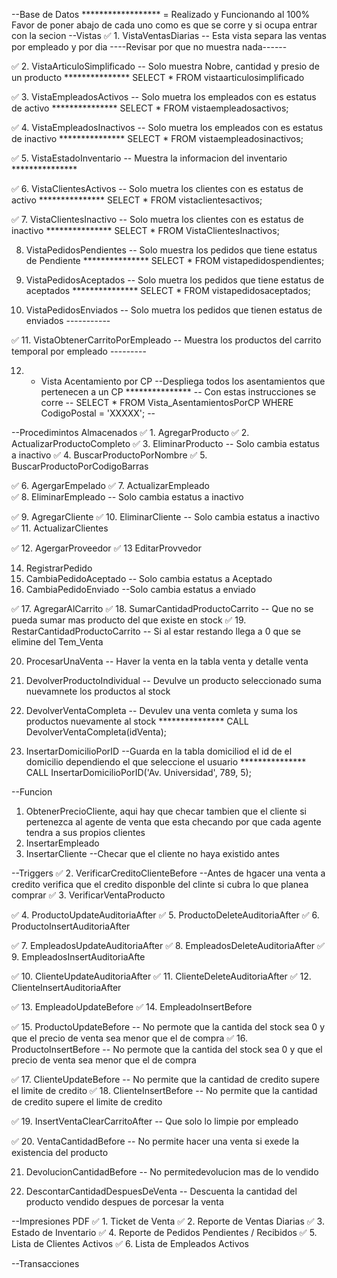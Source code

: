 --Base de Datos
 ****************** = Realizado y Funcionando al 100% 
Favor de poner abajo de cada uno como es que se corre y si ocupa entrar con la secion
--Vistas
✅️ 1. VistaVentasDiarias -- Esta vista separa las ventas por empleado y por dia ----Revisar por que no muestra nada------

✅️ 2. VistaArticuloSimplificado -- Solo muestra Nobre, cantidad y presio de un producto ***************
SELECT * FROM vistaarticulosimplificado

✅️ 3. VistaEmpleadosActivos -- Solo muetra los empleados con es estatus de activo ***************
SELECT * FROM vistaempleadosactivos;

✅️ 4. VistaEmpleadosInactivos -- Solo muetra los empleados con es estatus de inactivo ***************
SELECT * FROM vistaempleadosinactivos;

✅️ 5. VistaEstadoInventario -- Muestra la informacion del inventario ***************

✅️ 6. VistaClientesActivos -- Solo muetra los clientes con es estatus de activo ***************
SELECT * FROM vistaclientesactivos;

✅️ 7. VistaClientesInactivo -- Solo muetra los clientes con es estatus de inactivo ***************
SELECT * FROM VistaClientesInactivos;



8. VistaPedidosPendientes -- Solo muestra los pedidos que tiene estatus de Pendiente ***************
SELECT * FROM vistapedidospendientes;


9. VistaPedidosAceptados -- Solo muetra los pedidos que tiene estatus de aceptados ***************
SELECT * FROM vistapedidosaceptados;

10. VistaPedidosEnviados -- Solo muetra los pedidos que tienen estatus de enviados -----------

✅️ 11. VistaObtenerCarritoPorEmpleado -- Muestra los productos del carrito temporal por empleado ---------

12. - Vista Acentamiento por CP --Despliega todos los asentamientos que pertenecen a un CP ***************
-- Con estas instrucciones se corre --
SELECT * 
FROM Vista_AsentamientosPorCP 
WHERE CodigoPostal = 'XXXXX';
--

--Procedimintos Almacenados
✅️ 1. AgregarProducto
✅️ 2. ActualizarProductoCompleto
✅️ 3. EliminarProducto -- Solo cambia estatus a inactivo
✅️ 4. BuscarProductoPorNombre
✅️ 5. BuscarProductoPorCodigoBarras

✅️ 6. AgergarEmpelado
✅️ 7. ActualizarEmpleado  
✅️ 8. EliminarEmpleado -- Solo cambia estatus a inactivo

✅️ 9. AgregarCliente
✅️ 10. EliminarCliente -- Solo cambia estatus a inactivo
✅️ 11. ActualizarClientes

✅️ 12. AgergarProveedor
✅️ 13 EditarProvvedor

14. RegistrarPedido
15. CambiaPedidoAceptado -- Solo cambia estatus a Aceptado
16. CambiaPedidoEnviado --Solo cambia estatus a enviado

✅️ 17. AgregarAlCarrito
✅️ 18. SumarCantidadProductoCarrito -- Que no se pueda sumar mas producto del que existe en stock
✅️ 19. RestarCantidadProductoCarrito -- Si al estar restando llega a 0 que se elimine del Tem_Venta

20. ProcesarUnaVenta -- Haver la venta en la tabla venta y detalle venta

22. DevolverProductoIndividual -- Devulve un producto seleccionado suma nuevamnete los productos al stock

23. DevolverVentaCompleta -- Devulev una venta comleta y suma los productos nuevamente al stock ***************
CALL DevolverVentaCompleta(idVenta);

24.  InsertarDomicilioPorID --Guarda en la tabla domiciliod el id de el domicilio dependiendo el que seleccione el usuario ***************
CALL InsertarDomicilioPorID('Av. Universidad', 789, 5);


--Funcion 
1. ObtenerPrecioCliente, aqui hay que checar tambien que el cliente si pertenezca al agente de venta que esta checando por que cada agente tendra a sus propios clientes 
2. InsertarEmpleado 
3. InsertarCliente --Checar que el cliente no haya existido antes

--Triggers
✅️ 2. VerificarCreditoClienteBefore --Antes de hgacer una venta a credito verifica que el credito disponble del clinte si cubra lo que planea comprar 
✅️ 3. VerificarVentaProducto

✅️ 4. ProductoUpdateAuditoriaAfter
✅️ 5. ProductoDeleteAuditoriaAfter
✅️ 6. ProductoInsertAuditoriaAfter

✅️ 7. EmpleadosUpdateAuditoriaAfter
✅️ 8. EmpleadosDeleteAuditoriaAfter
✅️ 9. EmpleadosInsertAuditoriaAfte

✅️ 10. ClienteUpdateAuditoriaAfter
✅️ 11. ClienteDeleteAuditoriaAfter
✅️ 12. ClienteInsertAuditoriaAfter

✅️ 13. EmpleadoUpdateBefore
✅️ 14. EmpleadoInsertBefore

✅️ 15. ProductoUpdateBefore -- No permote que la cantida del stock sea 0 y que el precio de venta sea menor que el de compra
✅️ 16. ProductoInsertBefore -- No permote que la cantida del stock sea 0 y que el precio de venta sea menor que el de compra

✅️ 17. ClienteUpdateBefore -- No permite que la cantidad de credito supere el limite de credito 
✅️ 18. ClienteInsertBefore -- No permite que la cantidad de credito supere el limite de credito 

✅️ 19. InsertVentaClearCarritoAfter -- Que solo lo limpie por empleado

✅️ 20. VentaCantidadBefore -- No permite hacer una venta si exede la existencia del producto

21. DevolucionCantidadBefore -- No permitedevolucion mas de lo vendido

22. DescontarCantidadDespuesDeVenta -- Descuenta la cantidad del producto vendido despues de porcesar la venta 

--Impresiones PDF
✅️ 1. Ticket de Venta 
✅️ 2. Reporte de Ventas Diarias
✅️ 3. Estado de Inventario
✅️ 4. Reporte de Pedidos Pendientes / Recibidos
✅️ 5. Lista de Clientes Activos
✅️ 6. Lista de Empleados Activos

--Transacciones
